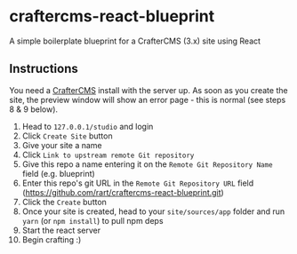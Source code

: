 # craftercms-react-blueprint
A simple boilerplate blueprint for a CrafterCMS (3.x) site using React

## Instructions

You need a [CrafterCMS](https://github.com/craftercms/craftercms) install with the server up. As soon as you create the site, the preview window will show an error page - this is normal (see steps 8 & 9 below).

1. Head to `127.0.0.1/studio` and login
2. Click `Create Site` button
3. Give your site a name
4. Click `Link to upstream remote Git repository`
5. Give this repo a name entering it on the `Remote Git Repository Name` field (e.g. blueprint)
6. Enter this repo's git URL in the `Remote Git Repository URL` field (https://github.com/rart/craftercms-react-blueprint.git)
7. Click the `Create` button
8. Once your site is created, head to your `site/sources/app` folder and run `yarn` (or `npm install`) to pull npm deps
9. Start the react server
10. Begin crafting :)
